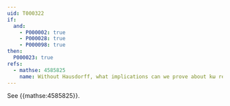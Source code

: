```yaml
---
uid: T000322
if:
  and:
    - P000002: true
    - P000028: true
    - P000098: true
then:
  P000023: true
refs:
  - mathse: 4585825
    name: Without Hausdorff, what implications can we prove about kω related to other covering properties?
---
```


See {{mathse:4585825}}.
